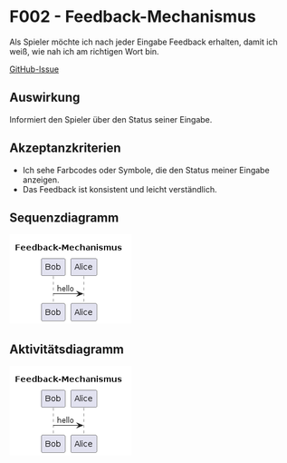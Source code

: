 # F002 - Feedback-Mechanismus

Als Spieler möchte ich nach jeder Eingabe Feedback erhalten, damit ich weiß, wie nah ich am richtigen Wort bin.

[GitHub-Issue](https://github.com/wordle-time/wordle-time/issues/2)

## Auswirkung

Informiert den Spieler über den Status seiner Eingabe.

## Akzeptanzkriterien

- Ich sehe Farbcodes oder Symbole, die den Status meiner Eingabe anzeigen.
- Das Feedback ist konsistent und leicht verständlich.

## Sequenzdiagramm

![Sequenzdiagramm](F002_seq.png)

## Aktivitätsdiagramm

![Aktivitätsdiagramm](F002_act.png)